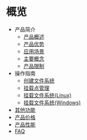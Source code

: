 # 概览

* 产品简介
    * [产品概述](storage_cdn/ufs/ufs_manual_instruction/summarize)
    * [产品优势](storage_cdn/ufs/ufs_manual_instruction/advantage)
    * [应用场景](storage_cdn/ufs/ufs_manual_instruction/application)
    * [主要概念](storage_cdn/ufs/ufs_manual_instruction/concept)
    * [产品限制](storage_cdn/ufs/ufs_manual_instruction/limit)
* 操作指南
    * [创建文件系统](storage_cdn/ufs/ufs_guide/create)
    * [挂载点管理](storage_cdn/ufs/ufs_guide/mount)
    * [挂载文件系统(Linux)](storage_cdn/ufs/ufs_guide/linux)
    * [挂载文件系统(Windows)](storage_cdn/ufs/ufs_guide/windows)
* [其他功能](storage_cdn/ufs/other)
* [产品价格](storage_cdn/ufs/price)
* [产品性能](storage_cdn/ufs/performance)
* [FAQ](storage_cdn/ufs/faq)
    
    
        
